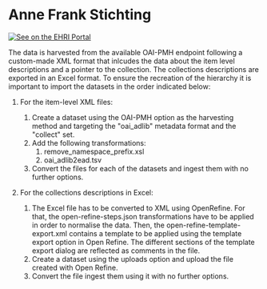 # Anne Frank Stichting

[![See on the EHRI Portal](https://img.shields.io/badge/See_on-the_EHRI_Portal-83004c)](https://portal.ehri-project.eu/institutions/nl-002892)

The data is harvested from the available OAI-PMH endpoint following a custom-made XML format that inlcudes the data about the item level descriptions and a pointer to the collection. The collections descriptions are exported in an Excel format. To ensure the recreation of the hierarchy it is important to import the datasets in the order indicated below:

1. For the item-level XML files:
    1. Create a dataset using the OAI-PMH option as the harvesting method and targeting the "oai_adlib" metadata format and the "collect" set.
    2. Add the following transformations:
        1. remove_namespace_prefix.xsl
        2. oai_adlib2ead.tsv
    3. Convert the files for each of the datasets and ingest them with no further options.

2. For the collections descriptions in Excel:
    1. The Excel file has to be converted to XML using OpenRefine. For that, the open-refine-steps.json transformations have to be applied in order to normalise the data. Then, the open-refine-template-export.xml contains a template to be applied using the template export option in Open Refine. The different sections of the template export dialog are reflected as comments in the file.
    2. Create a dataset using the uploads option and upload the file created with Open Refine.
    3. Convert the file ingest them using it with no further options.